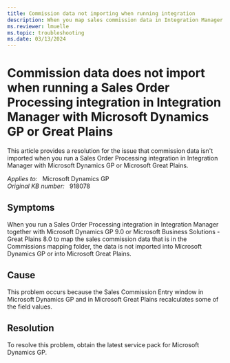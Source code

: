 ```yaml
---
title: Commission data not importing when running integration
description: When you map sales commission data in Integration Manager together with Microsoft Dynamics GP or Microsoft Great Plains 8.0, the data is not imported into the program. A service pack is now available to resolve this problem.
ms.reviewer: lmuelle
ms.topic: troubleshooting
ms.date: 03/13/2024
---
```

# Commission data does not import when running a Sales Order Processing integration in Integration Manager with Microsoft Dynamics GP or Great Plains

This article provides a resolution for the issue that commission data isn't imported when you run a Sales Order Processing integration in Integration Manager with Microsoft Dynamics GP or Microsoft Great Plains.

_Applies to:_ &nbsp; Microsoft Dynamics GP  
_Original KB number:_ &nbsp; 918078

## Symptoms

When you run a Sales Order Processing integration in Integration Manager together with Microsoft Dynamics GP 9.0 or Microsoft Business Solutions - Great Plains 8.0 to map the sales commission data that is in the Commissions mapping folder, the data is not imported into Microsoft Dynamics GP or into Microsoft Great Plains.

## Cause

This problem occurs because the Sales Commission Entry window in Microsoft Dynamics GP and in Microsoft Great Plains recalculates some of the field values.

## Resolution

To resolve this problem, obtain the latest service pack for Microsoft Dynamics GP.
